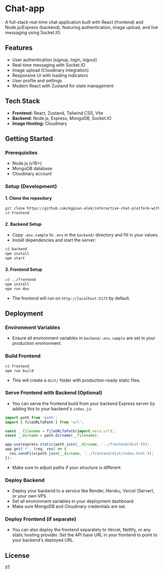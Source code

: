 # Chat-app

A full-stack real-time chat application built with React (frontend) and Node.js/Express (backend), featuring authentication, image upload, and live messaging using Socket.IO.

## Features

- User authentication (signup, login, logout)
- Real-time messaging with Socket.IO
- Image upload (Cloudinary integration)
- Responsive UI with loading indicators
- User profile and settings
- Modern React with Zustand for state management

## Tech Stack

- **Frontend:** React, Zustand, Tailwind CSS, Vite
- **Backend:** Node.js, Express, MongoDB, Socket.IO
- **Image Hosting:** Cloudinary

## Getting Started

### Prerequisites

- Node.js (v16+)
- MongoDB database
- Cloudinary account

### Setup (Development)

#### 1. Clone the repository

```bash
git clone https://github.com/kgpian-alok/interactive-chat-platform-with-real-time-status-and-media-sharing.git
cd frontend
```

#### 2. Backend Setup

- Copy `.env.sample` to `.env` in the `backend/` directory and fill in your values.
- Install dependencies and start the server:

```bash
cd backend
npm install
npm start
```

#### 3. Frontend Setup

```bash
cd ../frontend
npm install
npm run dev
```

- The frontend will run on `http://localhost:5173` by default.

## Deployment

### Environment Variables
- Ensure all environment variables in `backend/.env.sample` are set in your production environment.

### Build Frontend
```bash
cd frontend
npm run build
```
- This will create a `dist/` folder with production-ready static files.

### Serve Frontend with Backend (Optional)
- You can serve the frontend build from your backend Express server by adding this to your backend's `index.js`:

```js
import path from 'path';
import { fileURLToPath } from 'url';

const __filename = fileURLToPath(import.meta.url);
const __dirname = path.dirname(__filename);

app.use(express.static(path.join(__dirname, '../frontend/dist')));
app.get('*', (req, res) => {
  res.sendFile(path.join(__dirname, '../frontend/dist/index.html'));
});
```
- Make sure to adjust paths if your structure is different.

### Deploy Backend
- Deploy your backend to a service like Render, Heroku, Vercel (Server), or your own VPS.
- Set all environment variables in your deployment dashboard.
- Make sure MongoDB and Cloudinary credentials are set.

### Deploy Frontend (if separate)
- You can also deploy the frontend separately to Vercel, Netlify, or any static hosting provider. Set the API base URL in your frontend to point to your backend's deployed URL.

## License

IIT